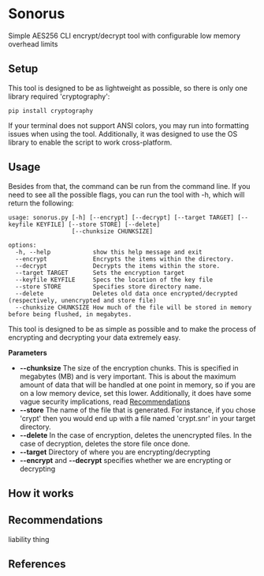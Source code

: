 # Sonorus
Simple AES256 CLI encrypt/decrypt tool with configurable low memory overhead limits

## Setup
This tool is designed to be as lightweight as possible, so there is only one library required 'cryptography':
```
pip install cryptography
```
If your terminal does not support ANSI colors, you may run into formatting issues when using the tool. Additionally, it was designed to use the OS library to enable the script to work cross-platform.

## Usage
Besides from that, the command can be run from the command line. If you need to see all the possible flags, you can run the tool with -h, which will return the following:
```
usage: sonorus.py [-h] [--encrypt] [--decrypt] [--target TARGET] [--keyfile KEYFILE] [--store STORE] [--delete]
                  [--chunksize CHUNKSIZE]

options:
  -h, --help            show this help message and exit
  --encrypt             Encrypts the items within the directory.
  --decrypt             Decrypts the items within the store.
  --target TARGET       Sets the encryption target
  --keyfile KEYFILE     Specs the location of the key file
  --store STORE         Specifies store directory name.
  --delete              Deletes old data once encrypted/decrypted (respectively, unencrypted and store file)
  --chunksize CHUNKSIZE How much of the file will be stored in memory before being flushed, in megabytes.
```
This tool is designed to be as simple as possible and to make the process of encrypting and decrypting your data extremely easy.

**Parameters**
* **--chunksize** The size of the encryption chunks. This is specified in megabytes (MB) and is very important. This is about the maximum amount of data that will be handled at one point in memory, so if you are on a low memory device, set this lower. Additionally, it does have some vague security implications, read [Recommendations](#recommendations)
* **--store** The name of the file that is generated. For instance, if you chose 'crypt' then you would end up with a file named 'crypt.snr' in your target directory.
* **--delete** In the case of encryption, deletes the unencrypted files. In the case of decryption, deletes the store file once done.
* **--target** Directory of where you are encrypting/decrypting
* **--encrypt** and **--decrypt** specifies whether we are encrypting or decrypting

## How it works

## Recommendations

liability thing

## References
